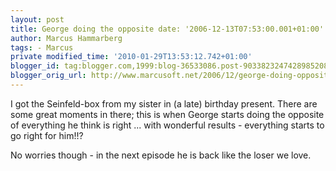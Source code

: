 ```yaml
---
layout: post
title: George doing the opposite date: '2006-12-13T07:53:00.001+01:00'
author: Marcus Hammarberg
tags: - Marcus
private modified_time: '2010-01-29T13:53:12.742+01:00'
blogger_id: tag:blogger.com,1999:blog-36533086.post-9033823247428985208
blogger_orig_url: http://www.marcusoft.net/2006/12/george-doing-opposite.html
---
```


I got
the Seinfeld-box from my sister in (a late) birthday present. There are
some great moments in there; this is when George starts doing the
opposite of everything he think is right ... with wonderful results -
everything starts to go right for him!!?






No worries though - in the next episode he is back like the loser we
love.
